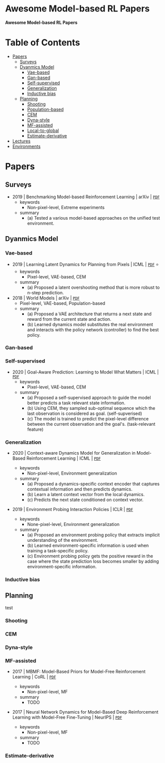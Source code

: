 # Awesome Model-based RL Papers

**Awesome Model-based RL Papers**

# Table of Contents
+ [Papers](#papers)
  - [Surveys](#surveys)
  - [Dyanmics Model](#dynamics-model)
    - [Vae-based](#vae-based)
    - [Gan-based](#gan-based)
    - [Self-supervised](#self-supervised)
    - [Generalization](#generalization)
    - [Inductive bias](#inductive-bias)
  - [Planning](#planning)
    - [Shooting](#shooting)
    - [Population-based](#pop-based)
    - [CEM](#cem)
    - [Dyna-style](#dyna-style)
    - [MF-assisted](#mf-assisted)
    - [Local-to-global](#local-to-global)
    - [Estimate-derivative](#estimate-derivative)
+ [Lectures]($lectures)   
+ [Environments](#environment)
    

# Papers

## Surveys
+ 2019 | Benchmarking Model-based Reinforcement Learning | arXiv | [`PDF`](https://arxiv.org/abs/1907.02057)
  - keywords
    - Non-pixel-level, Extreme experiments
  - summary
    - (a) Tested a various model-based approaches on the unified test environment.

## Dyanmics Model
### Vae-based
+ 2019 | Learning Latent Dynamics for Planning from Pixels | ICML | [`PDF`](https://arxiv.org/abs/1811.04551) :star:
  - keywords
    - Pixel-level, VAE-based, CEM
  - summary
    - (a) Proposed a latent overshooting method that is more robust to n-step prediction. 
+ 2018 | World Models | arXiv | [`PDF`](http://arxiv.org/abs/1803.10122)
  - Pixel-level, VAE-based, Population-based
  - summary
    - (a) Proposed a VAE architecture that returns a next state and reward from the current state and action. 
    - (b) Learned dynamics model substitutes the real environment and interacts with the policy network (controller) to find the best policy. 

  
### Gan-based

### Self-supervised
+ 2020 | Goal-Aware Prediction: Learning to Model What Matters | ICML | [`PDF`](https://arxiv.org/abs/2007.07170)
  - keywords
    - Pixel-level, VAE-based, CEM
  - summary
    - (a) Proposed a self-supervised approach to guide the model better predicts a task relevant state information. 
    - (b) Using CEM, they sampled sub-optimal sequence which the last observation is considered as goal. (self-supverised)
    - (c) The model is trained to predict the pixel-level difference between the current observation and the goal's. (task-relevant feature)

### Generalization
+ 2020 | Context-aware Dynamics Model for Generalization in Model-Based Reinforcement Learning | ICML | [`PDF`](https://arxiv.org/pdf/2005.06800.pdf)
  - keywords
    - Non-pixel-level, Environment generalization
  - summary
    - (a) Proposed a dynamics-specific context encoder that captures contextual information and then predicts dynamics. 
    - (b) Learn a latent context vector from the local dynamics.
    - (c) Predicts the next state conditioned on context vector.

+ 2019 | Environment Probing Interaction Policies | ICLR | [`PDF`](https://arxiv.org/pdf/1907.11740.pdf)
  - keywords
    - None-pixel-level, Environment generalization
  - summary
    - (a) Proposed an environment probing policy that extracts implicit understanding of the environment.
    - (b) Learned environment-specific information is used when training a task-specific policy.
    - (c) Environment probing policy gets the positive reward in the case where the state prediction loss becomes smaller by adding
     environment-specific information.

### Inductive bias

## Planning
test
### Shooting

### CEM

### Dyna-style

### MF-assisted
+ 2017 | MBMF: Model-Based Priors for Model-Free Reinforcement Learning | CoRL | [`PDF`](https://arxiv.org/abs/1709.03153)
  - keywords
    - Non-pixel-level, MF
  - summary
    - TODO
    
+ 2017 | Neural Network Dynamics for Model-Based Deep Reinforcement Learning with Model-Free Fine-Tuning | NeurIPS | [`PDF`](https://arxiv.org/abs/1708.02596)
  - keywords
    - Non-pixel-level, MF 
  - summary
    - TODO
    
### Estimate-derivative
